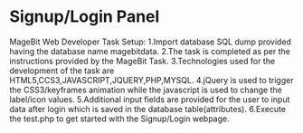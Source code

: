 # Signup/Login Panel
MageBit Web Developer Task
Setup:
1.Import database SQL dump provided having the database name magebitdata.
2.The task is completed as per the instructions provided by the MageBit Task.
3.Technologies used for the development of the task are HTML5,CCS3,JAVASCRIPT,JQUERY,PHP,MYSQL.
4.jQuery is used to trigger the CSS3/keyframes animation while the javascript is used to change the label/icon values.
5.Additional input fields are provided for the user to input data after login which is saved in the database table(attributes).
6.Execute the test.php to get started with the Signup/Login webpage.